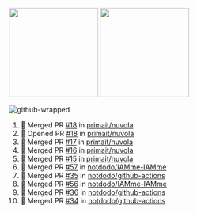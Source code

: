 <a href="https://github.com/notdodo"><img src="https://github-readme-stats.vercel.app/api?username=notdodo&count_private=true&theme=dark" height="180" /></a> <a href="https://github.com/notdodo"><img src="https://github-readme-stats.vercel.app/api/top-langs/?username=notdodo&langs_count=8&theme=dark&hide=tex,java,html,css&layout=compact" height="180" /></a>

![github-wrapped](https://github.com/notdodo/notdodo/assets/6991986/fb310ed4-7b6b-48dd-a447-4c85e6000edb)

<!--START_SECTION:activity-->
1. 🎉 Merged PR [#18](https://github.com/primait/nuvola/pull/18) in [primait/nuvola](https://github.com/primait/nuvola)
2. 💪 Opened PR [#18](https://github.com/primait/nuvola/pull/18) in [primait/nuvola](https://github.com/primait/nuvola)
3. 🎉 Merged PR [#17](https://github.com/primait/nuvola/pull/17) in [primait/nuvola](https://github.com/primait/nuvola)
4. 🎉 Merged PR [#16](https://github.com/primait/nuvola/pull/16) in [primait/nuvola](https://github.com/primait/nuvola)
5. 🎉 Merged PR [#15](https://github.com/primait/nuvola/pull/15) in [primait/nuvola](https://github.com/primait/nuvola)
6. 🎉 Merged PR [#57](https://github.com/notdodo/IAMme-IAMme/pull/57) in [notdodo/IAMme-IAMme](https://github.com/notdodo/IAMme-IAMme)
7. 🎉 Merged PR [#35](https://github.com/notdodo/github-actions/pull/35) in [notdodo/github-actions](https://github.com/notdodo/github-actions)
8. 🎉 Merged PR [#56](https://github.com/notdodo/IAMme-IAMme/pull/56) in [notdodo/IAMme-IAMme](https://github.com/notdodo/IAMme-IAMme)
9. 🎉 Merged PR [#36](https://github.com/notdodo/github-actions/pull/36) in [notdodo/github-actions](https://github.com/notdodo/github-actions)
10. 🎉 Merged PR [#34](https://github.com/notdodo/github-actions/pull/34) in [notdodo/github-actions](https://github.com/notdodo/github-actions)
<!--END_SECTION:activity-->
